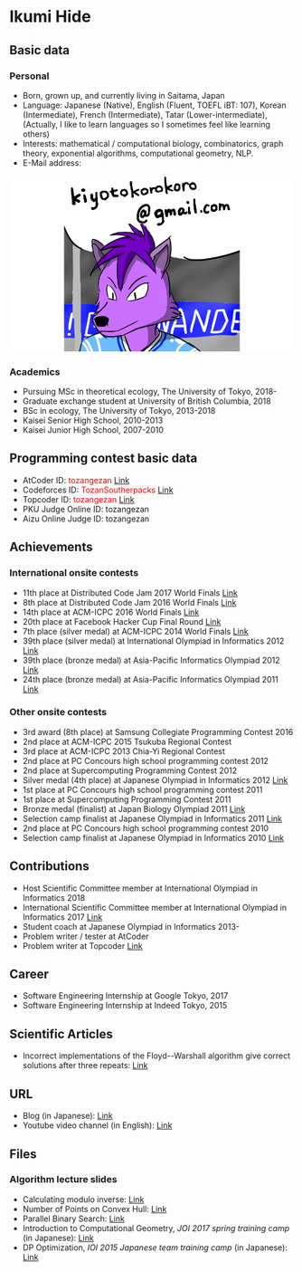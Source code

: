 # Ikumi Hide

## Basic data

### Personal

- Born, grown up, and currently living in Saitama, Japan
- Language: Japanese (Native), English (Fluent, TOEFL iBT: 107), Korean (Intermediate), French (Intermediate), Tatar (Lower-intermediate), (Actually, I like to learn languages so I sometimes feel like learning others)
- Interests: mathematical / computational biology, combinatorics, graph theory, exponential algorithms, computational geometry, NLP.
- E-Mail address:

<img src="email.png">

### Academics

- Pursuing MSc in theoretical ecology, The University of Tokyo, 2018-
- Graduate exchange student at University of British Columbia, 2018
- BSc in ecology, The University of Tokyo, 2013-2018
- Kaisei Senior High School, 2010-2013
- Kaisei Junior High School, 2007-2010

## Programming contest basic data

- AtCoder ID: <font color="Red">tozangezan</font> [Link](https://atcoder.jp/users/tozangezan)
- Codeforces ID: <font color="Red">TozanSoutherpacks</font> [Link](https://codeforces.com/profile/TozanSoutherpacks)
- Topcoder ID: <font color="Red">tozangezan</font> [Link](https://www.topcoder.com/members/tozangezan)
- PKU Judge Online ID: tozangezan
- Aizu Online Judge ID: tozangezan

## Achievements

### International onsite contests

- 11th place at Distributed Code Jam 2017 World Finals [Link](https://code.google.com/codejam/contest/5324486/scoreboard)
- 8th place at Distributed Code Jam 2016 World Finals [Link](https://code.google.com/codejam/contest/5274486/scoreboard)
- 14th place at ACM-ICPC 2016 World Finals [Link](http://static.kattis.com/icpc/wf2016/)
- 20th place at Facebook Hacker Cup Final Round [Link](https://www.facebook.com/hackercup/scoreboard/1556405007936780/?filter=everyone)
- 7th place (silver medal) at ACM-ICPC 2014 World Finals [Link](http://static.kattis.com/icpc/wf2014/)
- 39th place (silver medal) at International Olympiad in Informatics 2012 [Link](http://stats.ioinformatics.org/results/2012)
- 39th place (bronze medal) at Asia-Pacific Informatics Olympiad 2012 [Link](http://apio-olympiad.org/2012/results.html)
- 24th place (bronze medal) at Asia-Pacific Informatics Olympiad 2011 [Link](http://apio-olympiad.org/2011/results.html)

### Other onsite contests

- 3rd award (8th place) at Samsung Collegiate Programming Contest 2016
- 2nd place at ACM-ICPC 2015 Tsukuba Regional Contest
- 3rd place at ACM-ICPC 2013 Chia-Yi Regional Contest
- 2nd place at PC Concours high school programming contest 2012
- 2nd place at Supercomputing Programming Contest 2012
- Silver medal (4th place) at Japanese Olympiad in Informatics 2012 [Link](https://www.ioi-jp.org/joi/2011/2012-medalists.html)
- 1st place at PC Concours high school programming contest 2011
- 1st place at Supercomputing Programming Contest 2011
- Bronze medal (finalist) at Japan Biology Olympiad 2011 [Link](http://www.jbo-info.jp/jbo/jbo2011/JBO2011-02_Medal.html)
- Selection camp finalist at Japanese Olympiad in Informatics 2011 [Link](https://www.ioi-jp.org/joi/2010/2011-medalists.html)
- 2nd place at PC Concours high school programming contest 2010
- Selection camp finalist at Japanese Olympiad in Informatics 2010 [Link](https://www.ioi-jp.org/joi/2009/2010-medalists.html)

## Contributions

- Host Scientific Committee member at International Olympiad in Informatics 2018
- International Scientific Committee member at International Olympiad in Informatics 2017 [Link](http://stats.ioinformatics.org/administration/2017)
- Student coach at Japanese Olympiad in Informatics 2013-
- Problem writer / tester at AtCoder
- Problem writer at Topcoder [Link](https://www.topcoder.com/tc?module=ProblemArchive&sr=&er=&sc=&sd=&class=&cat=&div1l=&div2l=&mind1s=&mind2s=&maxd1s=&maxd2s=&wr=tozangezan)

## Career

- Software Engineering Internship at Google Tokyo, 2017
- Software Engineering Internship at Indeed Tokyo, 2015

## Scientific Articles

- Incorrect implementations of the Floyd--Warshall algorithm give correct solutions after three repeats: [Link](https://arxiv.org/abs/1904.01210)

## URL

- Blog (in Japanese): [Link](http://tozangezan.hatenablog.com/)
- Youtube video channel (in English): [Link](https://www.youtube.com/channel/UCwsapfci2p1oDVO4Q2sJOQw)

## Files

### Algorithm lecture slides

- Calculating modulo inverse: [Link](https://docs.google.com/presentation/d/1sNPLkFC8MaZB4Aqi9AJZChta8cLbFYtGew4wND0JrNc/edit?usp=sharing)
- Number of Points on Convex Hull: [Link](https://docs.google.com/presentation/d/1DK6Co1niSe6bspldzoUUuekEkqtc6Kp8oadZbVsiIpE/edit?usp=sharing)
- Parallel Binary Search: [Link](https://docs.google.com/presentation/d/1gLBAsFYu9FEMJZ0skc4dvweF9-YUDyrotR5LnWyKStk/edit?usp=sharing)
- Introduction to Computational Geometry, <i>JOI 2017 spring training camp</i> (in Japanese): [Link](https://www.ioi-jp.org/camp/2017/2017-sp_camp-hide.pdf)
- DP Optimization, <i>IOI 2015 Japanese team training camp</i> (in Japanese): [Link](https://docs.google.com/presentation/d/1GzQkv73utz5LIJ282VNVePWn9ttvUcKD1J0SDqb5RXI/edit?usp=sharing)
